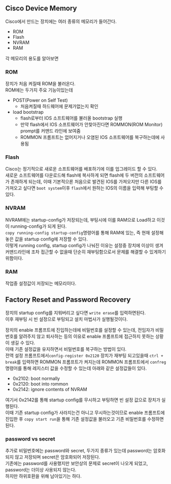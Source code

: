 ## Cisco Device Memory
Cisco에서 만드는 장치에는 여러 종류의 메모리가 들어간다.  
- ROM
- Flash
- NVRAM
- RAM

각 메모리의 용도를 알아보면
### ROM
장치가 처음 켜질때 ROM을 불러온다.  
ROM에는 두가지 주요 기능이있는데
- POST(Power on Self Test) 
  - 처음켜질때 하드웨어에 문제가없는지 확인
- load bootstrap 
  - flash로부터 IOS 소프트웨어를 불러올 bootstrap 실행
  - 만약 flash에서 IOS 소프트웨어가 안찾아진다면 ROMMON(ROM Monitor) prompt를 커맨드 라인에 보여줌
  - ROMMON 프롬프트는 없어지거나 오염된 IOS 소프트웨어를 복구하는데에 사용됨

### Flash
Cisco는 정기적으로 새로운 소프트웨어를 배포하기에 이를 업그레이드 할 수 있다.  
새로운 소프트웨어를 다운로드해 flash에 복사하게 되면 flash에 두 버전의 소프트웨어가 존재하게 되는데, 이때 기본적으론 처음으로 발견된 IOS를 가져오지만 다른 IOS를 가져오고 싶다면 `boot system`이후 `flash`에서 원하는 IOS의 이름을 입력해 부팅할 수 있다.  

### NVRAM
NVRAM에는 startup-config가 저장되는데, 부팅시에 이를 RAM으로 Load하고 이것이 running-config가 되게 된다.  
`copy running-config startup-config`명령어를 통해 RAM에 있는, 즉 현재 설정해놓은 값을 startup config에 저장할 수 있다.  
이렇게 running config, startup config가 나눠진 이유는 설정중 장치에 이상이 생겨 커맨드라인에 조차 접근할 수 없을때 단순히 재부팅함으로서 문제를 해결할 수 있게하기 위함이다.  

### RAM
작업중 설정값이 저장되는 메모리이다.  


## Factory Reset and Password Recovery
장치의 startup config를 지워버리고 싶다면 `write erase`를 입력하면된다.  
이후 재부팅 시 빈 설정으로 부팅되고 설치 마법사가 실행될것이다.  

장치의 enable 프롬프트에 진입하는데에 비밀번호를 설정할 수 있는데, 전임자가 비밀번호를 알려주지 않고 퇴사하는 등의 이유로 enable 프롬프트에 접근하지 못하는 상황이 생길 수 있다.  
이때 기존 설정값을 유지하면서 비밀번호를 복구하는 방법이 있다.  
전역 설정 프롬프트에서`config-register 0x2120` 장치가 재부팅 되고있을때 `ctrl + break`를 입력하면 ROMMON 프롬프트가 켜지는데 ROMMON 프롬프트에서 `confreg`명령어를 통해 레지스터 값을 수정할 수 있는데 아래와 같은 설정값들이 있다.  
- 0x2102: boot normally
- 0x2120: boot into rommon
- 0x2142: ignore contents of NVRAM

여기서 0x2142를 통해 startup config를 무시하고 부팅하면 빈 설정 값으로 장치가 실행된다.    
이때 기존 startup config가 사라지는건 아니고 무시하는것이므로 enable 프롬프트에 진입한 후 `copy start run`을 통해 기존 설정값을 불러오고 기존 비밀번호를 수정하면된다.  

### password vs secret
추가로 비밀번호에는 password와 secret, 두가지 종류가 있는데 password는 암호화되지 않고 저장되며 secret은 암호화되어 저장된다.  
기존에는 password를 사용했지만 보안상의 문제로 secret이 나오게 되었고, password는 더이상 사용되지 않는다.  
하지만 하위호환을 위해 남아있기는 하다.  

